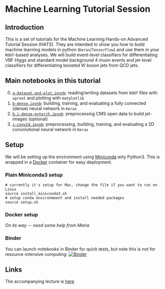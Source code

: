 # Machine Learning Tutorial Session

## Introduction

This is a set of tutorials for the Machine Learning Hands-on Advanced Tutorial Session (HATS). They are intended to show you how to build machine learning models in python (`Keras`/`TensorFlow`) and use them in your `ROOT`-based analyses. We will build event-level classifiers for differentiating VBF Higgs and standard model background 4 muon events and jet-level classifiers for differentiating boosted W boson jets from QCD jets.

## Main notebooks in this tutorial

 0. [`a-dataset-and-plot.ipynb`](a-dataset-and-plot.ipynb): reading/writing datasets from `ROOT` files with `uproot` and plotting with `matplotlib`
 1. [`b-dense.ipynb`](b-dense.ipynb): building, training, and evaluating a fully connected (dense) neural network in `Keras`
 2. [`b.1-dense-pytorch.ipynb`](b.1-dense-pytorch.ipynb): preprocessing CMS open data to build jet-images (optional) 
 3. [`c-conv2d.ipynb`](c-conv2d.ipynb): preprocessing, building, training, and evaluating a 2D convolutional neural network in `Keras` 

## Setup

We will be setting up the environment using [Miniconda](https://docs.conda.io/en/latest/miniconda.html) wity Python3.  This is wrapped in a [Docker](https://www.docker.com/) container for easy deployment.  

### Plain Miniconda3 setup
```
# currently it's setup for Mac, change the file if you want to run on Linux
source install_miniconda3.sh
# setup conda environmeent and install needed packages
source setup.sh
```

### Docker setup
_On its way -- need some help from Maria_

### Binder

You can launch notebooks in Binder for quick tests, but note this is not for resource-intensive computing:
[![Binder](https://mybinder.org/badge_logo.svg)](https://mybinder.org/v2/gh/FNAL-AI-Project/machine-learning-tutorial/master)

## Links

The accompanying lecture is [here](https://www.dropbox.com/s/z5b5elnpqahfrjz/MLTutorial_2020_V1.pdf?dl=0)

